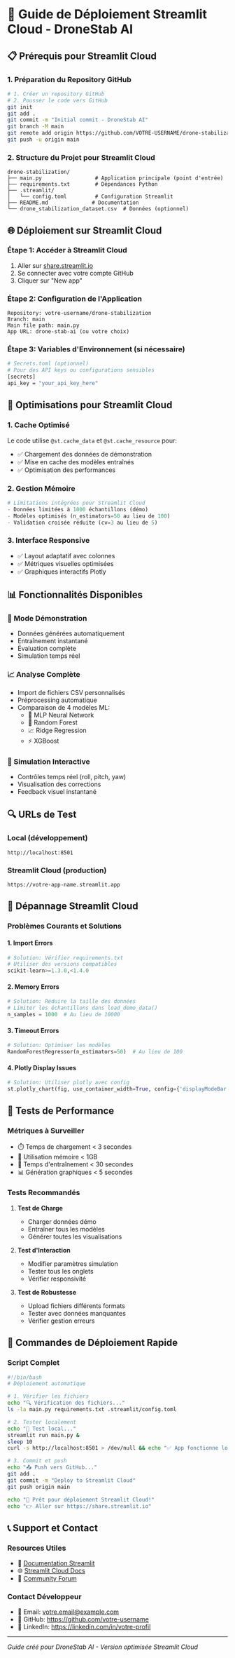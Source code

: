 # 🚀 Guide de Déploiement Streamlit Cloud - DroneStab AI

## 📋 Prérequis pour Streamlit Cloud

### 1. Préparation du Repository GitHub
```bash
# 1. Créer un repository GitHub
# 2. Pousser le code vers GitHub
git init
git add .
git commit -m "Initial commit - DroneStab AI"
git branch -M main
git remote add origin https://github.com/VOTRE-USERNAME/drone-stabilization.git
git push -u origin main
```

### 2. Structure du Projet pour Streamlit Cloud
```
drone-stabilization/
├── main.py                 # Application principale (point d'entrée)
├── requirements.txt        # Dépendances Python
├── .streamlit/
│   └── config.toml         # Configuration Streamlit
├── README.md              # Documentation
└── drone_stabilization_dataset.csv  # Données (optionnel)
```

## 🌐 Déploiement sur Streamlit Cloud

### Étape 1: Accéder à Streamlit Cloud
1. Aller sur [share.streamlit.io](https://share.streamlit.io)
2. Se connecter avec votre compte GitHub
3. Cliquer sur "New app"

### Étape 2: Configuration de l'Application
```
Repository: votre-username/drone-stabilization
Branch: main
Main file path: main.py
App URL: drone-stab-ai (ou votre choix)
```

### Étape 3: Variables d'Environnement (si nécessaire)
```bash
# Secrets.toml (optionnel)
# Pour des API keys ou configurations sensibles
[secrets]
api_key = "your_api_key_here"
```

## 🔧 Optimisations pour Streamlit Cloud

### 1. Cache Optimisé
Le code utilise `@st.cache_data` et `@st.cache_resource` pour:
- ✅ Chargement des données de démonstration
- ✅ Mise en cache des modèles entraînés
- ✅ Optimisation des performances

### 2. Gestion Mémoire
```python
# Limitations intégrées pour Streamlit Cloud
- Données limitées à 1000 échantillons (démo)
- Modèles optimisés (n_estimators=50 au lieu de 100)
- Validation croisée réduite (cv=3 au lieu de 5)
```

### 3. Interface Responsive
- ✅ Layout adaptatif avec colonnes
- ✅ Métriques visuelles optimisées
- ✅ Graphiques interactifs Plotly

## 📊 Fonctionnalités Disponibles

### 🎯 Mode Démonstration
- Données générées automatiquement
- Entraînement instantané
- Évaluation complète
- Simulation temps réel

### 📈 Analyse Complète
- Import de fichiers CSV personnalisés
- Préprocessing automatique
- Comparaison de 4 modèles ML:
  - 🧠 MLP Neural Network
  - 🌲 Random Forest
  - 📈 Ridge Regression
  - ⚡ XGBoost

### 🚁 Simulation Interactive
- Contrôles temps réel (roll, pitch, yaw)
- Visualisation des corrections
- Feedback visuel instantané

## 🔍 URLs de Test

### Local (développement)
```
http://localhost:8501
```

### Streamlit Cloud (production)
```
https://votre-app-name.streamlit.app
```

## 🐛 Dépannage Streamlit Cloud

### Problèmes Courants et Solutions

#### 1. Import Errors
```python
# Solution: Vérifier requirements.txt
# Utiliser des versions compatibles
scikit-learn>=1.3.0,<1.4.0
```

#### 2. Memory Errors
```python
# Solution: Réduire la taille des données
# Limiter les échantillons dans load_demo_data()
n_samples = 1000  # Au lieu de 10000
```

#### 3. Timeout Errors
```python
# Solution: Optimiser les modèles
RandomForestRegressor(n_estimators=50)  # Au lieu de 100
```

#### 4. Plotly Display Issues
```python
# Solution: Utiliser plotly avec config
st.plotly_chart(fig, use_container_width=True, config={'displayModeBar': False})
```

## 📱 Tests de Performance

### Métriques à Surveiller
- ⏱️ Temps de chargement < 3 secondes
- 💾 Utilisation mémoire < 1GB
- 🔄 Temps d'entraînement < 30 secondes
- 📊 Génération graphiques < 5 secondes

### Tests Recommandés
1. **Test de Charge**
   - Charger données démo
   - Entraîner tous les modèles
   - Générer toutes les visualisations

2. **Test d'Interaction**
   - Modifier paramètres simulation
   - Tester tous les onglets
   - Vérifier responsivité

3. **Test de Robustesse**
   - Upload fichiers différents formats
   - Tester avec données manquantes
   - Vérifier gestion erreurs

## 🚀 Commandes de Déploiement Rapide

### Script Complet
```bash
#!/bin/bash
# Déploiement automatique

# 1. Vérifier les fichiers
echo "🔍 Vérification des fichiers..."
ls -la main.py requirements.txt .streamlit/config.toml

# 2. Tester localement
echo "🧪 Test local..."
streamlit run main.py &
sleep 10
curl -s http://localhost:8501 > /dev/null && echo "✅ App fonctionne localement"

# 3. Commit et push
echo "📤 Push vers GitHub..."
git add .
git commit -m "Deploy to Streamlit Cloud"
git push origin main

echo "🎉 Prêt pour déploiement Streamlit Cloud!"
echo "👉 Aller sur https://share.streamlit.io"
```

## 📞 Support et Contact

### Resources Utiles
- 📖 [Documentation Streamlit](https://docs.streamlit.io)
- 🌐 [Streamlit Cloud Docs](https://docs.streamlit.io/streamlit-cloud)
- 💬 [Community Forum](https://discuss.streamlit.io)

### Contact Développeur
- 📧 Email: votre.email@example.com
- 🔗 GitHub: https://github.com/votre-username
- 💼 LinkedIn: https://linkedin.com/in/votre-profil

---
*Guide créé pour DroneStab AI - Version optimisée Streamlit Cloud*
